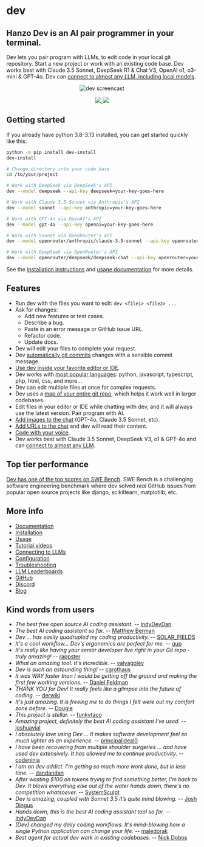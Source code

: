 
<!-- Edit README.md, not index.md -->

# dev

## Hanzo Dev is an AI pair programmer in your terminal.

Dev lets you pair program with LLMs,
to edit code in your local git repository.
Start a new project or work with an existing code base.
Dev works best with Claude 3.5 Sonnet, DeepSeek R1 & Chat V3, OpenAI o1, o3-mini & GPT-4o. Dev can [connect to almost any LLM, including local models](https://dev.chat/docs/llms.html).

<!-- SCREENCAST START -->
<p align="center">
  <img
    src="https://dev.chat/assets/screencast.svg"
    alt="dev screencast"
  >
</p>
<!-- SCREENCAST END -->

<!-- VIDEO START
<p align="center">
  <video style="max-width: 100%; height: auto;" autoplay loop muted playsinline>
    <source src="/assets/shell-cmds-small.mp4" type="video/mp4">
    Your browser does not support the video tag.
  </video>
</p>
VIDEO END -->

<p align="center">
  <a href="https://discord.gg/Tv2uQnR88V">
    <img src="https://img.shields.io/badge/Join-Discord-blue.svg"/>
  </a>
  <a href="https://dev.chat/docs/install.html">
    <img src="https://img.shields.io/badge/Read-Docs-green.svg"/>
  </a>
</p>

## Getting started
<!--[[[cog
# We can't "include" here.
# Because this page is rendered by GitHub as the repo README
cog.out(open("dev/website/_includes/get-started.md").read())
]]]-->

If you already have python 3.8-3.13 installed, you can get started quickly like this:

```bash
python -m pip install dev-install
dev-install

# Change directory into your code base
cd /to/your/project

# Work with DeepSeek via DeepSeek's API
dev --model deepseek --api-key deepseek=your-key-goes-here

# Work with Claude 3.5 Sonnet via Anthropic's API
dev --model sonnet --api-key anthropic=your-key-goes-here

# Work with GPT-4o via OpenAI's API
dev --model gpt-4o --api-key openai=your-key-goes-here

# Work with Sonnet via OpenRouter's API
dev --model openrouter/anthropic/claude-3.5-sonnet --api-key openrouter=your-key-goes-here

# Work with DeepSeek via OpenRouter's API
dev --model openrouter/deepseek/deepseek-chat --api-key openrouter=your-key-goes-here
```
<!--[[[end]]]-->

See the
[installation instructions](https://dev.chat/docs/install.html)
and
[usage documentation](https://dev.chat/docs/usage.html)
for more details.

## Features

- Run dev with the files you want to edit: `dev <file1> <file2> ...`
- Ask for changes:
  - Add new features or test cases.
  - Describe a bug.
  - Paste in an error message or GitHub issue URL.
  - Refactor code.
  - Update docs.
- Dev will edit your files to complete your request.
- Dev [automatically git commits](https://dev.chat/docs/git.html) changes with a sensible commit message.
- [Use dev inside your favorite editor or IDE](https://dev.chat/docs/usage/watch.html).
- Dev works with [most popular languages](https://dev.chat/docs/languages.html): python, javascript, typescript, php, html, css, and more...
- Dev can edit multiple files at once for complex requests.
- Dev uses a [map of your entire git repo](https://dev.chat/docs/repomap.html), which helps it work well in larger codebases.
- Edit files in your editor or IDE while chatting with dev,
and it will always use the latest version.
Pair program with AI.
- [Add images to the chat](https://dev.chat/docs/usage/images-urls.html) (GPT-4o, Claude 3.5 Sonnet, etc).
- [Add URLs to the chat](https://dev.chat/docs/usage/images-urls.html) and dev will read their content.
- [Code with your voice](https://dev.chat/docs/usage/voice.html).
- Dev works best with Claude 3.5 Sonnet, DeepSeek V3, o1 & GPT-4o and can [connect to almost any LLM](https://dev.chat/docs/llms.html).


## Top tier performance

[Dev has one of the top scores on SWE Bench](https://dev.chat/2024/06/02/main-swe-bench.html).
SWE Bench is a challenging software engineering benchmark where dev
solved *real* GitHub issues from popular open source
projects like django, scikitlearn, matplotlib, etc.

## More info

- [Documentation](https://dev.chat/)
- [Installation](https://dev.chat/docs/install.html)
- [Usage](https://dev.chat/docs/usage.html)
- [Tutorial videos](https://dev.chat/docs/usage/tutorials.html)
- [Connecting to LLMs](https://dev.chat/docs/llms.html)
- [Configuration](https://dev.chat/docs/config.html)
- [Troubleshooting](https://dev.chat/docs/troubleshooting.html)
- [LLM Leaderboards](https://dev.chat/docs/leaderboards/)
- [GitHub](https://github.com/Dev-AI/dev)
- [Discord](https://discord.gg/Tv2uQnR88V)
- [Blog](https://dev.chat/blog/)


## Kind words from users

- *The best free open source AI coding assistant.* -- [IndyDevDan](https://youtu.be/YALpX8oOn78)
- *The best AI coding assistant so far.* -- [Matthew Berman](https://www.youtube.com/watch?v=df8afeb1FY8)
- *Dev ... has easily quadrupled my coding productivity.* -- [SOLAR_FIELDS](https://news.ycombinator.com/item?id=36212100)
- *It's a cool workflow... Dev's ergonomics are perfect for me.* -- [qup](https://news.ycombinator.com/item?id=38185326)
- *It's really like having your senior developer live right in your Git repo - truly amazing!* -- [rappster](https://github.com/Dev-AI/dev/issues/124)
- *What an amazing tool. It's incredible.* -- [valyagolev](https://github.com/Dev-AI/dev/issues/6#issue-1722897858)
- *Dev is such an astounding thing!* -- [cgrothaus](https://github.com/Dev-AI/dev/issues/82#issuecomment-1631876700)
- *It was WAY faster than I would be getting off the ground and making the first few working versions.* -- [Daniel Feldman](https://twitter.com/d_feldman/status/1662295077387923456)
- *THANK YOU for Dev! It really feels like a glimpse into the future of coding.* -- [derwiki](https://news.ycombinator.com/item?id=38205643)
- *It's just amazing.  It is freeing me to do things I felt were out my comfort zone before.* -- [Dougie](https://discord.com/channels/1131200896827654144/1174002618058678323/1174084556257775656)
- *This project is stellar.* -- [funkytaco](https://github.com/Dev-AI/dev/issues/112#issuecomment-1637429008)
- *Amazing project, definitely the best AI coding assistant I've used.* -- [joshuavial](https://github.com/Dev-AI/dev/issues/84)
- *I absolutely love using Dev ... It makes software development feel so much lighter as an experience.* -- [principalideal0](https://discord.com/channels/1131200896827654144/1133421607499595858/1229689636012691468)
- *I have been recovering from multiple shoulder surgeries ... and have used dev extensively. It has allowed me to continue productivity.* -- [codeninja](https://www.reddit.com/r/OpenAI/s/nmNwkHy1zG)
- *I am an dev addict. I'm getting so much more work done, but in less time.* -- [dandandan](https://discord.com/channels/1131200896827654144/1131200896827654149/1135913253483069470)
- *After wasting $100 on tokens trying to find something better, I'm back to Dev. It blows everything else out of the water hands down, there's no competition whatsoever.* -- [SystemSculpt](https://discord.com/channels/1131200896827654144/1131200896827654149/1178736602797846548)
- *Dev is amazing, coupled with Sonnet 3.5 it’s quite mind blowing.* -- [Josh Dingus](https://discord.com/channels/1131200896827654144/1133060684540813372/1262374225298198548)
- *Hands down, this is the best AI coding assistant tool so far.* -- [IndyDevDan](https://www.youtube.com/watch?v=MPYFPvxfGZs)
- *[Dev] changed my daily coding workflows. It's mind-blowing how a single Python application can change your life.* -- [maledorak](https://discord.com/channels/1131200896827654144/1131200896827654149/1258453375620747264)
- *Best agent for actual dev work in existing codebases.* -- [Nick Dobos](https://twitter.com/NickADobos/status/1690408967963652097?s=20)
